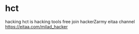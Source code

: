 # hct
hacking 
hct is hacking tools free
join hackerZarmy eitaa channel
https://eitaa.com/milad_hacker
